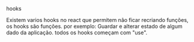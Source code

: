 hooks 

Existem varios hooks no react que permitem não ficar recriando funções, 
os hooks são funções.
por exemplo: Guardar e alterar estado de algum dado da aplicação.
todos os hooks começam com "use".

